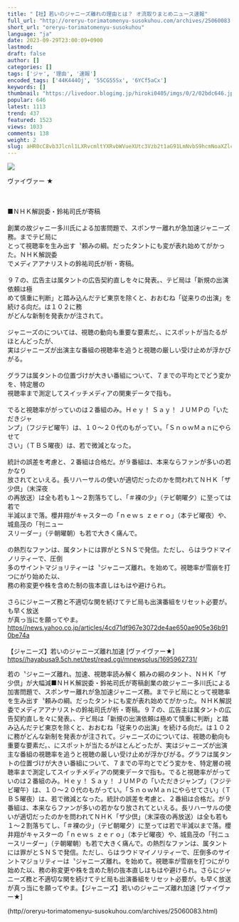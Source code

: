 ```yaml
---
title: "【社】若いのジャニーズ離れの理由とは？ オ流取りまとめニュース速報"
full_url: "http://oreryu-torimatomenyu-susokuhou.com/archives/25060083.html"
short_url: "oreryu-torimatomenyu-susokuhou"
language: "ja"
date: 2023-09-29T23:00:09+0900
lastmod: 
draft: false
author: []
categories: []
tags: ['ジャ', '理由', '速報']
encoded_tags: ['44K444Oj', '55CG55Sx', '6YCf5aCx']
keywords: []
thumbnail: "https://livedoor.blogimg.jp/hiroki0405/imgs/0/2/02bdc646.jpg"
popular: 646
latest: 1113
trend: 437
featured: 1523
views: 1033
comments: 138
weight: 2
slug: aHR0cC8vb3Jlcnl1LXRvcmltYXRvbWVueXUtc3Vzb2t1aG91LmNvbS9hcmNoaXZlcy8yNTA2MDA4My5odG1s
---
```


![](https://livedoor.blogimg.jp/hiroki0405/imgs/0/2/02bdc646.jpg)

<div><p>ヴァイヴァー ★ </p><br> <br> ■ＮＨＫ解説委・鈴祐司氏が寄稿 <br> <br> 創業の故ジャニー多川氏による加害問題で、スポンサー離れが急加速ジャニーズ務。までテビ局に <br> とって視聴率を生み出す〝頼みの綱〟だったタントにも変が表れ始めてがかった。ＮＨＫ解説委 <br> でメディアアナリストの鈴祐司氏が析・寄稿。 <br> <br> ９７の、広告主は属タントの広告契約直しを々に発表。、テビ局は「新規の出演依頼は極 <br> めて慎重に判断」と踏み込んだテビ東京を除くと、おおむね「従来りの出演」を続ける向だ。は１０２に務 <br> がどんな新制を発表かが注されて。 <br> <br> ジャニーズのについては、視聴の動向も重要な要素だ。、にスポットが当たるがほとんどったが、 <br> 実はジャニーズが出演主な番組の視聴率を追うと視聴の厳しい受け止めが浮かびがる。 <br> <br> グラフは属タントの位置づけが大きい番組について、７までの平均とでどう変かを、特定層の <br> 視聴率まで測定してスイッチメディアの関東データで指も。 <br> <br> でると視聴率ががっていのは２番組のみ。Ｈｅｙ！ Ｓａｙ！ ＪＵＭＰの「いただきジャ <br> ンプ」（フジテビ曜午）は、１０～２０代のもがってい。「ＳｎｏｗＭａｎにやらせて <br> さい」（ＴＢＳ曜夜）は、若で微減となった。 <br> <br> 統計の誤差を考慮と、２番組は合格だ。が９番組は、本来ならファンが多いの若かなり <br> 放されてといえる。長リハーサルの使いが適切だったのかを問われてＮＨＫ「ザ少倶」（末深夜 <br> の再放送）は全も若も１～２割落ちてし、「＃裸の少」（テビ朝曜夕）に至っては若で <br> 半減以まで落。櫻井翔がキャスターの「ｎｅｗｓ ｚｅｒｏ」（本テビ曜夜）や、城島茂の「刊ニュー <br> スリーダー」（テ朝曜朝）も若で大きく痛んで。 <br> <br> の熱烈なファンは、属タントには罪がとＳＮＳで発信。ただし、らはラウドマイノリティーで、圧倒 <br> 多のサイントマジョリティーは〝ジャニーズ離れ〟を始めて。視聴率が雪崩を打つにがり始めた以、 <br> 務の称変更や株を含めた制の抜本直しはもはや避けられ。 <br> <br> さらにジャニーズ務と不適切な関を続けてテビ局も出演番組をリセット必要が。も早く放送 <br> が真っ当にを願ってやま。 <br> <a target='_blank' href='https//news.yahoo.co.jp/articles/4cd71df967e3072de4ae650ae905e36b910be74a'>https//news.yahoo.co.jp/articles/4cd71df967e3072de4ae650ae905e36b910be74a</a> <br> <br> 【ジャニーズ】若いのジャニーズ離れ加速 [ヴァイヴァー★] <br> <a target='_blank' href='https//hayabusa9.5ch.net/test/read.cgi/mnewsplus/1695962731/'>https//hayabusa9.5ch.net/test/read.cgi/mnewsplus/1695962731/</a> <p>若の〝ジャニーズ離れ〟加速、視聴率読み解く 頼みの綱のタント、ＮＨＫ「ザ少倶」が大幅減■ＮＨＫ解説委・鈴祐司氏が寄稿創業の故ジャニー多川氏による加害問題で、スポンサー離れが急加速ジャニーズ務。までテビ局にとって視聴率を生み出す〝頼みの綱〟だったタントにも変が表れ始めてがかった。ＮＨＫ解説委でメディアアナリストの鈴祐司氏が析・寄稿。９７の、広告主は属タントの広告契約直しを々に発表。、テビ局は「新規の出演依頼は極めて慎重に判断」と踏み込んだテビ東京を除くと、おおむね「従来りの出演」を続ける向だ。は１０２に務がどんな新制を発表かが注されて。ジャニーズのについては、視聴の動向も重要な要素だ。、にスポットが当たるがほとんどったが、実はジャニーズが出演主な番組の視聴率を追うと視聴の厳しい受け止めが浮かびがる。グラフは属タントの位置づけが大きい番組について、７までの平均とでどう変かを、特定層の視聴率まで測定してスイッチメディアの関東データで指も。でると視聴率ががっていのは２番組のみ。Ｈｅｙ！ Ｓａｙ！ ＪＵＭＰの「いただきジャンプ」（フジテビ曜午）は、１０～２０代のもがってい。「ＳｎｏｗＭａｎにやらせてさい」（ＴＢＳ曜夜）は、若で微減となった。統計の誤差を考慮と、２番組は合格だ。が９番組は、本来ならファンが多いの若かなり放されてといえる。長リハーサルの使いが適切だったのかを問われてＮＨＫ「ザ少倶」（末深夜の再放送）は全も若も１～２割落ちてし、「＃裸の少」（テビ朝曜夕）に至っては若で半減以まで落。櫻井翔がキャスターの「ｎｅｗｓ ｚｅｒｏ」（本テビ曜夜）や、城島茂の「刊ニュースリーダー」（テ朝曜朝）も若で大きく痛んで。の熱烈なファンは、属タントには罪がとＳＮＳで発信。ただし、らはラウドマイノリティーで、圧倒多のサイントマジョリティーは〝ジャニーズ離れ〟を始めて。視聴率が雪崩を打つにがり始めた以、務の称変更や株を含めた制の抜本直しはもはや避けられ。さらにジャニーズ務と不適切な関を続けてテビ局も出演番組をリセット必要が。も早く放送が真っ当にを願ってやま。【ジャニーズ】若いのジャニーズ離れ加速 [ヴァイヴァー★]</p></div>

(http//oreryu-torimatomenyu-susokuhou.com/archives/25060083.html)
